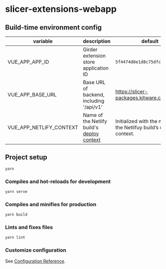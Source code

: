 # slicer-extensions-webapp

## Build-time environment config

| variable | description | default |
|----------|-------------|---------|
| VUE_APP_APP_ID | Girder extension store application ID | `5f4474d0e1d8c75dfc705482` |
| VUE_APP_BASE_URL | Base URL of backend, including '/api/v1' | https://slicer-packages.kitware.com/api/v1 |
| VUE_APP_NETLIFY_CONTEXT | Name of the Netlify build's [deploy context][netlify-env-vars] | Initialized with the name of the Netlifuy build’s deploy context. |

[netlify-env-vars]: https://docs.netlify.com/configure-builds/environment-variables/#build-metadata

## Project setup

``` sh
yarn
```

### Compiles and hot-reloads for development

``` sh
yarn serve
```

### Compiles and minifies for production

``` sh
yarn build
```

### Lints and fixes files

``` sh
yarn lint
```

### Customize configuration

See [Configuration Reference](https://cli.vuejs.org/config/).
